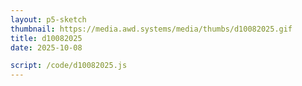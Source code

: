 ```yaml
---
layout: p5-sketch
thumbnail: https://media.awd.systems/media/thumbs/d10082025.gif
title: d10082025
date: 2025-10-08

script: /code/d10082025.js
---
```

